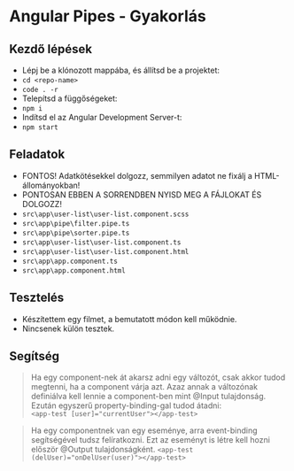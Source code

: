 # Angular Pipes - Gyakorlás

## Kezdő lépések

- Lépj be a klónozott mappába, és állítsd be a projektet:
- `cd <repo-name>`
- `code . -r`
- Telepítsd a függőségeket:
- `npm i`
- Indítsd el az Angular Development Server-t:
- `npm start`

## Feladatok

- FONTOS! Adatkötésekkel dolgozz, semmilyen adatot ne fixálj a HTML-állományokban!
- PONTOSAN EBBEN A SORRENDBEN NYISD MEG A FÁJLOKAT ÉS DOLGOZZ!
- `src\app\user-list\user-list.component.scss`
- `src\app\pipe\filter.pipe.ts`
- `src\app\pipe\sorter.pipe.ts`
- `src\app\user-list\user-list.component.ts`
- `src\app\user-list\user-list.component.html`
- `src\app\app.component.ts`
- `src\app\app.component.html`

## Tesztelés

- Készítettem egy filmet, a bemutatott módon kell működnie.
- Nincsenek külön tesztek.

## Segítség

> Ha egy component-nek át akarsz adni egy változót, csak
> akkor tudod megtenni, ha a component várja azt. Azaz annak
> a változónak definiálva kell lennie a component-ben mint
> @Input tulajdonság.  
> Ezután egyszerű property-binding-gal tudod átadni:  
> `<app-test [user]="currentUser"></app-test>`

> Ha egy componentnek van egy eseménye, arra event-binding
> segítségével tudsz felíratkozni. Ezt az eseményt is létre
> kell hozni először @Output tulajdonságként.
> `<app-test (delUser)="onDelUser(user)"></app-test>`

